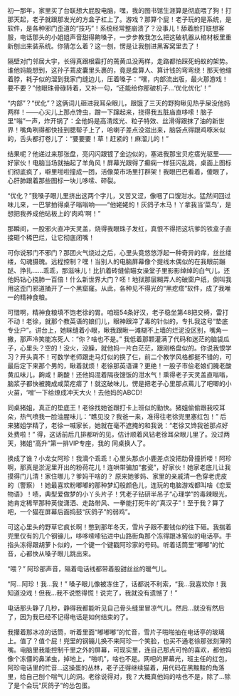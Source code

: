 初一那年，家里买了台联想大屁股电脑，嘿，我的图书馆生涯算是彻底喂了狗！打那天起，老子就跟那发光的方盒子杠上了。游戏？那算个屁！老子玩的是系统，是软件，是各种邪门歪道的“技巧”！系统经常整崩溃了？没事儿！舔着脸打联想客服，电话那头的小姐姐声音甜得齁嗓子，一步步教我怎么把这破机器从棺材板里重新刨出来装系统。你猜怎么着？这一刨，愣是让我刨进黑客窝里去了！

隔壁对门邻居大宇，长得真跟根霜打的蔫黄瓜没两样，走路都怕踩死蚂蚁的架势。谁他妈能想到，这孙子蔫皮囊里头裹的，竟是盘算人、算计钱的弯弯绕！那天他缩着脖，耗子似的溜到我家门缝边儿，压着嗓子：“嘿，内部流出版，最火那游戏！要不要？”他眼珠骨碌转着，又补一句，“还能给你那破机子…‘优化优化’！”

“内部”？“优化”？这俩词儿砸进我耳朵眼儿，跟饿了三天的野狗瞅见热乎屎没他妈两样！——心尖儿上那点馋虫，蹭一下蹿起来，挠得我五脏庙直哆嗦！脑子里“嗡”一声，炸开锅了：全他妈是高清炫光、粒子特效、丝滑得跟抹了油的新世界！嘴角咧得都快挂到腮帮子上了，哈喇子差点没滋出来，脑袋点得跟鸡啄米似的，舌头都打卷儿了：“要要要！草！赶紧的！麻溜儿的！”

结果呢？他递过来那张盘，亮闪闪跟镀了金边似的，塞进我那宝贝疙瘩光驱里——好家伙！电脑当场就抽起了羊角风！屏幕光跟得了癫痫一样狂闪乱跳，桌面上图标们彻底疯了，噼里啪啦撞成一团，活像菜市场里打群架！我眼巴巴看着，傻眼了，心肝肺跟着那些图标一块儿哆嗦、碎裂。

“优化？”我嗓子眼儿里挤出这两个字儿，又苦又涩，像咽了口馊泔水。猛然间回过味儿来，一巴掌拍得桌子嗡嗡响——“他姥姥的！灰鸽子木马！丫拿我当‘菜鸟’，是想把我养成他砧板上的‘肉鸡’啊！”

那瞬间，一股邪火直冲天灵盖，烧得我眼珠子发红，真恨不得把这坑爹的铁盒子直接砸个稀巴烂，让它彻底闭嘴！

可你说邪门不邪门？那团火气烧过之后，心里头竟悠悠浮起一种奇异的痒，丝丝缕缕，勾魂摄魄。远程控制？嘿！当别人的电脑屏幕像个提线木偶似的在我眼前蹦跶、挣扎……乖乖，那滋味儿！比扒着砖缝偷瞄女澡堂子里影影绰绰的白气儿，还他妈钻心挠肺一百倍！什么新世界大门？呸！地狱那层糊弄人的破窗户纸，倒叫我用这歪门邪道捅开了一个黑窟窿。从此，各种见不得光的“黑疙瘩”软件，成了我唯一的精神食粮。

可惜啊，精神食粮填不饱老徐的胃。咱班54条好汉，老子稳坐第48把交椅，雷打不动！老徐，就那个教英语的娘们儿，眼神跟淬了毒的针似的，专扎我这号“垫底专业户”。讲台上，她眯缝着小眼，瞅我跟瞅一滩糊不上墙的烂泥没区别，嘴角一撇，那声冷笑能冻死人：“你？啥也不是。” 我低着那颗灌满了代码和迷茫的脑袋瓜子，心里头？空的！没火，没臊，就他妈一片白茫茫，跟刚格盘似的。你说我恨学习？开头真不！可数学老师跟走马灯似的换了仨，前二个教学风格都挺不错的，可最后定下来那个男的，瞅着就烦！老徐那英语课？更绝！一股子市侩老娘们腌老酸黄瓜味儿，齁咸！齁酸！还他妈混着隔夜馊饭的泔水气！熏得老子天灵盖直嗡嗡，脑浆子都快被腌成咸菜疙瘩了！就这破味儿，愣是把老子心里那点蔫儿了吧唧的小火苗，‘噌’一下给燎成冲天大火！去他妈的ABCD!

同桌猪姐，真正的垫底王！老徐找她爸跟打卡上班似的勤快。猪姐偷偷跟我咬耳朵，热气喷我一脸油腥味儿：“瞧见没？我爸一来，准得往老徐兜里塞红包！” 后来猪姐学精了，老徐一喊家长，她就在毫不遮掩的和我说：“老徐又馋我爸那点好处费啦！” 得，这话前后几排都听的见，估计顺着风钻老徐耳朵眼儿里了。没过两天，猪姐“高升”第一排VIP专座，我的 同桌换人了。

换成了谁？小龙女阿珍！我滴个乖乖！心里头那点小鹿差点没把肋骨撞折喽！阿珍啊，那真是淤泥里开出的粉荷花儿！连哄带骗加“套瓷”，好家伙！她家老底儿让我摸得门儿清！家住哪儿？爹妈干啥的？ 原来她爹妈、家里的亲戚清一色穿老虎皮的（警察）！她最喜欢粉嘟嘟的那种梦幻般颜色儿，连玩的电脑游戏都叫啥《恋爱物语》！啧，典型爱做梦的小丫头片子！凭老子钻研半吊子“心理学”的毒辣眼光，她肯定稀罕那种英俊潇洒、走路带风、一拳能打死牛的“真汉子”！至于我？算了吧，一个猫在屏幕后面捣鼓“灰鸽子”的弱鸡”。

可这心里头的野草它疯长啊！憋到那年冬天，雪片子跟不要钱似的往下砸。我揣着兜里仅有的几个钢镚儿，哆哆嗦嗦钻进中山路街角那个冻得跟冰窖似的电话亭。手指头冻得跟胡萝卜似的，一个键一个键戳阿珍家的号码。听着话筒里“嘟嘟”的忙音，心都快从嗓子眼儿跳出来。

“喂？” 阿珍那声音，隔着电话线都带着股甜丝丝的暖气儿。

“阿…阿珍！我…我！” 嗓子眼儿像被冻住了，话都说不利索，“我…我喜欢你！我知道没戏！但我…我不说憋得慌！说完了，我就没有遗憾了！”

电话那头静了几秒，静得我都能听见自己骨头缝里冒凉气儿。然后…就没有然后了，因为我已经不记得电话是如何结束的了。

我攥着那冰凉的话筒，听着里面“嘟嘟嘟”的忙音，雪片子啪啪抽在电话亭的玻璃上。值了？值个屁！兜里的钢镚儿换不来阿珍一个笑脸，也买不通老徐那张刻薄的嘴。电脑里我能控制千里之外的屏幕，可现实里，连自己那点可怜的喜欢，都他妈像个冻僵的鼻涕虫，掉地上，“啪叽”，啥也不是。网吧的屏幕光，班主任的红包，阿珍电话里的忙音…这操蛋的丛林，老子还得继续猫着，用代码在黑黢黢的角落里，给自己刨个喘气儿的洞。老徐说得对，我？大概真他妈的啥也不是，除了…除了是个会玩“灰鸽子”的怂包蛋。